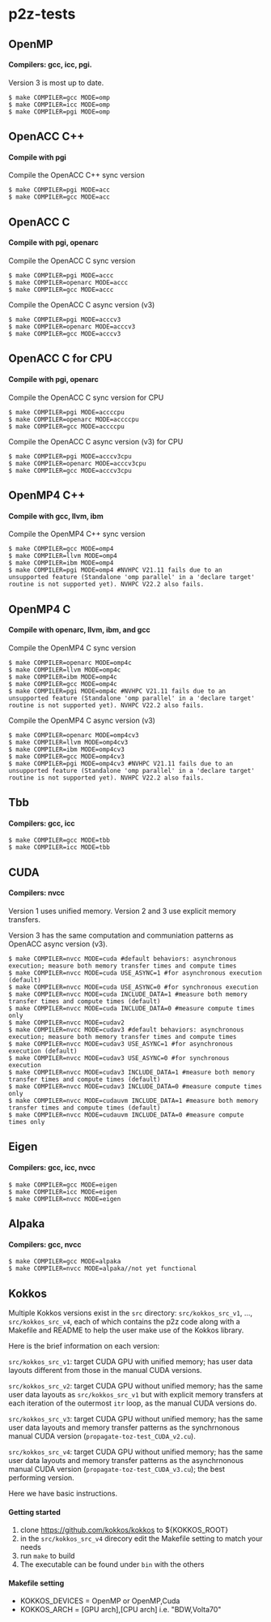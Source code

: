 # p2z-tests

## OpenMP
#### Compilers: gcc, icc, pgi.
Version 3 is most up to date. 

```shell
$ make COMPILER=gcc MODE=omp
$ make COMPILER=icc MODE=omp
$ make COMPILER=pgi MODE=omp
```

## OpenACC C++
#### Compile with pgi
Compile the OpenACC C++ sync version

```shell
$ make COMPILER=pgi MODE=acc
$ make COMPILER=gcc MODE=acc
```

## OpenACC C
#### Compile with pgi, openarc
Compile the OpenACC C sync version

```shell
$ make COMPILER=pgi MODE=accc
$ make COMPILER=openarc MODE=accc
$ make COMPILER=gcc MODE=accc
```

Compile the OpenACC C async version (v3)

```shell
$ make COMPILER=pgi MODE=acccv3
$ make COMPILER=openarc MODE=acccv3
$ make COMPILER=gcc MODE=acccv3
```

## OpenACC C for CPU
#### Compile with pgi, openarc
Compile the OpenACC C sync version for CPU

```shell
$ make COMPILER=pgi MODE=accccpu
$ make COMPILER=openarc MODE=accccpu
$ make COMPILER=gcc MODE=accccpu
```

Compile the OpenACC C async version (v3) for CPU

```shell
$ make COMPILER=pgi MODE=acccv3cpu
$ make COMPILER=openarc MODE=acccv3cpu
$ make COMPILER=gcc MODE=acccv3cpu
```

## OpenMP4 C++
#### Compile with gcc, llvm, ibm
Compile the OpenMP4 C++ sync version

```shell
$ make COMPILER=gcc MODE=omp4
$ make COMPILER=llvm MODE=omp4
$ make COMPILER=ibm MODE=omp4
$ make COMPILER=pgi MODE=omp4 #NVHPC V21.11 fails due to an unsupported feature (Standalone 'omp parallel' in a 'declare target' routine is not supported yet). NVHPC V22.2 also fails.
```

## OpenMP4 C
#### Compile with openarc, llvm, ibm, and gcc
Compile the OpenMP4 C sync version

```shell
$ make COMPILER=openarc MODE=omp4c
$ make COMPILER=llvm MODE=omp4c
$ make COMPILER=ibm MODE=omp4c
$ make COMPILER=gcc MODE=omp4c
$ make COMPILER=pgi MODE=omp4c #NVHPC V21.11 fails due to an unsupported feature (Standalone 'omp parallel' in a 'declare target' routine is not supported yet). NVHPC V22.2 also fails.
```

Compile the OpenMP4 C async version (v3)

```shell
$ make COMPILER=openarc MODE=omp4cv3
$ make COMPILER=llvm MODE=omp4cv3
$ make COMPILER=ibm MODE=omp4cv3
$ make COMPILER=gcc MODE=omp4cv3
$ make COMPILER=pgi MODE=omp4cv3 #NVHPC V21.11 fails due to an unsupported feature (Standalone 'omp parallel' in a 'declare target' routine is not supported yet). NVHPC V22.2 also fails.
```

## Tbb
#### Compilers: gcc, icc
```shell
$ make COMPILER=gcc MODE=tbb
$ make COMPILER=icc MODE=tbb
```

## CUDA
#### Compilers: nvcc
Version 1 uses unified memory. Version 2 and 3 use explicit memory transfers.

Version 3 has the same computation and communiation patterns as OpenACC async version (v3).

```shell
$ make COMPILER=nvcc MODE=cuda #default behaviors: asynchronous execution; measure both memory transfer times and compute times
$ make COMPILER=nvcc MODE=cuda USE_ASYNC=1 #for asynchronous execution (default)
$ make COMPILER=nvcc MODE=cuda USE_ASYNC=0 #for synchronous execution
$ make COMPILER=nvcc MODE=cuda INCLUDE_DATA=1 #measure both memory transfer times and compute times (default)
$ make COMPILER=nvcc MODE=cuda INCLUDE_DATA=0 #measure compute times only
$ make COMPILER=nvcc MODE=cudav2
$ make COMPILER=nvcc MODE=cudav3 #default behaviors: asynchronous execution; measure both memory transfer times and compute times
$ make COMPILER=nvcc MODE=cudav3 USE_ASYNC=1 #for asynchronous execution (default)
$ make COMPILER=nvcc MODE=cudav3 USE_ASYNC=0 #for synchronous execution
$ make COMPILER=nvcc MODE=cudav3 INCLUDE_DATA=1 #measure both memory transfer times and compute times (default)
$ make COMPILER=nvcc MODE=cudav3 INCLUDE_DATA=0 #measure compute times only
$ make COMPILER=nvcc MODE=cudauvm INCLUDE_DATA=1 #measure both memory transfer times and compute times (default)
$ make COMPILER=nvcc MODE=cudauvm INCLUDE_DATA=0 #measure compute times only
```

## Eigen
#### Compilers: gcc, icc, nvcc

```shell
$ make COMPILER=gcc MODE=eigen
$ make COMPILER=icc MODE=eigen
$ make COMPILER=nvcc MODE=eigen
```

## Alpaka
#### Compilers: gcc, nvcc 

```shell
$ make COMPILER=gcc MODE=alpaka
$ make COMPILER=nvcc MODE=alpaka//not yet functional
```

## Kokkos
Multiple Kokkos versions exist in the `src` directory: `src/kokkos_src_v1`, 
..., `src/kokkos_src_v4`, each of which contains the p2z code along with 
a Makefile and README to help the user make use of the Kokkos library. 

Here is the brief information on each version:

`src/kokkos_src_v1`: target CUDA GPU with unified memory; has user data layouts
                  different from those in the manual CUDA versions.

`src/kokkos_src_v2`: target CUDA GPU without unified memory; has the same 
                  user data layouts as `src/kokkos_src_v1` but with explicit
                  memory transfers at each iteration of the outermost `itr` loop,
                  as the manual CUDA versions do.

`src/kokkos_src_v3`: target CUDA GPU without unified memory; has the same 
                  user data layouts and memory transfer patterns as the synchrnonous
                  manual CUDA version (`propagate-toz-test_CUDA_v2.cu`).

`src/kokkos_src_v4`: target CUDA GPU without unified memory; has the same 
                  user data layouts and memory transfer patterns as the asynchrnonous
                  manual CUDA version (`propagate-toz-test_CUDA_v3.cu`);
                  the best performing version.

Here we have basic instructions.

#### Getting started
1. clone https://github.com/kokkos/kokkos to ${KOKKOS_ROOT}
2. in the `src/kokkos_src_v4` direcory edit the Makefile setting to match your needs
3. run `make` to build
4. The executable can be found under `bin` with the others

#### Makefile setting
- KOKKOS_DEVICES = OpenMP or OpenMP,Cuda
- KOKKOS_ARCH = [GPU arch],[CPU arch] i.e. "BDW,Volta70"


